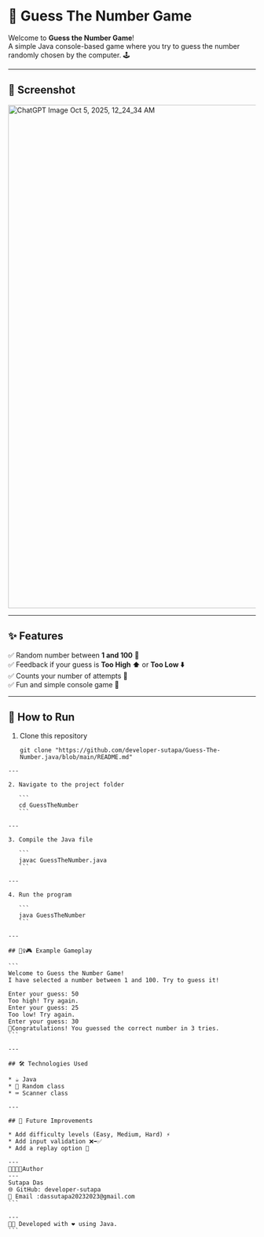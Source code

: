 # 🎯 Guess The Number Game  

Welcome to **Guess the Number Game**!  
A simple Java console-based game where you try to guess the number randomly chosen by the computer. 🕹️  

---

## 📸 Screenshot
<img width="1536" height="1024" alt="ChatGPT Image Oct 5, 2025, 12_24_34 AM" src="https://github.com/user-attachments/assets/08ae06df-05c6-4c61-b8e9-e88249cad164" />

---

## ✨ Features
✅ Random number between **1 and 100** 🔢  
✅ Feedback if your guess is **Too High ⬆️** or **Too Low ⬇️**  
✅ Counts your number of attempts 🧮  
✅ Fun and simple console game 🎉  

---

## 🚀 How to Run

1. Clone this repository  
   ```
   git clone "https://github.com/developer-sutapa/Guess-The-Number.java/blob/main/README.md"
````
---

2. Navigate to the project folder

   ```
   cd GuessTheNumber
   ```

---

3. Compile the Java file

   ```
   javac GuessTheNumber.java
   ```

---

4. Run the program

   ```
   java GuessTheNumber
   ```

---

## 💁‍♀️🎮 Example Gameplay

```
Welcome to Guess the Number Game!
I have selected a number between 1 and 100. Try to guess it!

Enter your guess: 50
Too high! Try again.
Enter your guess: 25
Too low! Try again.
Enter your guess: 30
🥳Congratulations! You guessed the correct number in 3 tries.
```

---

## 🛠️ Technologies Used

* ☕ Java
* 🎲 Random class
* ⌨️ Scanner class

---

## 🌟 Future Improvements

* Add difficulty levels (Easy, Medium, Hard) ⚡
* Add input validation ❌➡️✅
* Add a replay option 🔁

---
🔗👩🏻‍💻Author
---
Sutapa Das
🌐 GitHub: developer-sutapa
📧 Email :dassutapa20232023@gmail.com
```

---
👩‍💻 Developed with ❤️ using Java.
```
